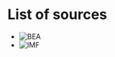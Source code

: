 # List of sources

- ![BEA](https://www.bea.gov/news/archive?field_related_product_target_id=461&created_1=All&title=)
- ![IMF](https://www.imf.org/en/Publications/SPROLLs/world-economic-outlook-databases#sort=%40imfdate%20descending)
